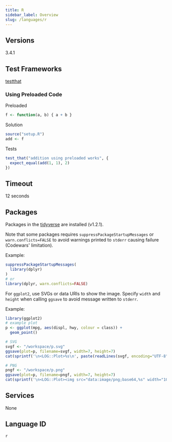 ```yaml
---
title: R
sidebar_label: Overview
slug: /languages/r
---
```



## Versions
3.4.1

## Test Frameworks
[testthat](https://github.com/hadley/testthat)

### Using Preloaded Code

Preloaded
```r
f <- function(a, b) { a + b }
```

Solution
```r
source("setup.R")
add <- f
```

Tests
```r
test_that("addition using preloaded works", {
  expect_equal(add(1, 1), 2)
})
```

## Timeout

12 seconds

## Packages

Packages in the [tidyverse](https://www.tidyverse.org/) are installed (v1.2.1).

Note that some packages requires `suppressPackageStartupMessages` or `warn.conflicts=FALSE` to avoid warnings printed to `stderr` causing failure (Codewars' limitation).

Example:
```r
suppressPackageStartupMessages(
  library(dplyr)
)
# or
library(dplyr, warn.conflicts=FALSE)
```

For `ggplot2`, use SVGs or data URIs to show the image. Specify `width` and `height` when calling `ggsave` to avoid message written to `stderr`.

Example:
```r
library(ggplot2)
# example plot
p <- ggplot(mpg, aes(displ, hwy, colour = class)) + 
  geom_point()

# SVG
svgf <- "/workspace/p.svg"
ggsave(plot=p, filename=svgf, width=7, height=7)
cat(sprintf('\n<LOG::Plot>%s\n', paste(readLines(svgf, encoding="UTF-8"), collapse="")))

# PNG
pngf <- "/workspace/p.png"
ggsave(plot=p, filename=pngf, width=7, height=7)
cat(sprintf('\n<LOG::Plot><img src="data:image/png;base64,%s" width="100%%">\n', base64enc::base64encode(pngf)))
```

## Services

None

## Language ID

`r`
